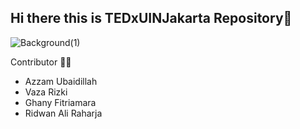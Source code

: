 ## Hi there this is TEDxUINJakarta Repository👋

![Background(1)](https://user-images.githubusercontent.com/66078837/196711123-2e64c7b2-6c86-440d-89ee-d81f77c682f5.png)

Contributor 🙋‍♀️ 
- Azzam Ubaidillah
- Vaza Rizki
- Ghany Fitriamara
- Ridwan Ali Raharja



<!--

**Here are some ideas to get you started:**

🙋‍♀️ A short introduction - what is your organization all about?
🌈 Contribution guidelines - how can the community get involved?
👩‍💻 Useful resources - where can the community find your docs? Is there anything else the community should know?
🍿 Fun facts - what does your team eat for breakfast?
🧙 Remember, you can do mighty things with the power of [Markdown](https://docs.github.com/github/writing-on-github/getting-started-with-writing-and-formatting-on-github/basic-writing-and-formatting-syntax)
-->
